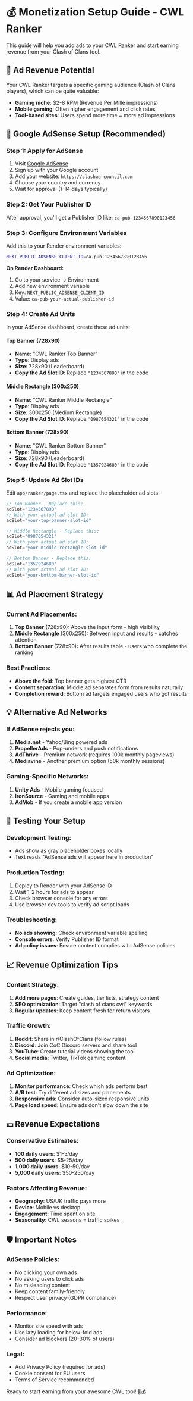 # 💰 Monetization Setup Guide - CWL Ranker

This guide will help you add ads to your CWL Ranker and start earning revenue from your Clash of Clans tool.

## 🎯 Ad Revenue Potential

Your CWL Ranker targets a specific gaming audience (Clash of Clans players), which can be quite valuable:
- **Gaming niche**: $2-8 RPM (Revenue Per Mille impressions)
- **Mobile gaming**: Often higher engagement and click rates
- **Tool-based sites**: Users spend more time = more ad impressions

## 🚀 Google AdSense Setup (Recommended)

### Step 1: Apply for AdSense
1. Visit [Google AdSense](https://www.google.com/adsense/)
2. Sign up with your Google account
3. Add your website: `https://clashwarcouncil.com`
4. Choose your country and currency
5. Wait for approval (1-14 days typically)

### Step 2: Get Your Publisher ID
After approval, you'll get a Publisher ID like: `ca-pub-1234567890123456`

### Step 3: Configure Environment Variables
Add this to your Render environment variables:

```bash
NEXT_PUBLIC_ADSENSE_CLIENT_ID=ca-pub-1234567890123456
```

**On Render Dashboard:**
1. Go to your service → Environment
2. Add new environment variable
3. Key: `NEXT_PUBLIC_ADSENSE_CLIENT_ID`
4. Value: `ca-pub-your-actual-publisher-id`

### Step 4: Create Ad Units
In your AdSense dashboard, create these ad units:

#### Top Banner (728x90)
- **Name**: "CWL Ranker Top Banner"
- **Type**: Display ads
- **Size**: 728x90 (Leaderboard)
- **Copy the Ad Slot ID**: Replace `"1234567890"` in the code

#### Middle Rectangle (300x250)
- **Name**: "CWL Ranker Middle Rectangle"  
- **Type**: Display ads
- **Size**: 300x250 (Medium Rectangle)
- **Copy the Ad Slot ID**: Replace `"0987654321"` in the code

#### Bottom Banner (728x90)
- **Name**: "CWL Ranker Bottom Banner"
- **Type**: Display ads
- **Size**: 728x90 (Leaderboard)
- **Copy the Ad Slot ID**: Replace `"1357924680"` in the code

### Step 5: Update Ad Slot IDs
Edit `app/ranker/page.tsx` and replace the placeholder ad slots:

```typescript
// Top Banner - Replace this:
adSlot="1234567890" 
// With your actual ad slot ID:
adSlot="your-top-banner-slot-id"

// Middle Rectangle - Replace this:
adSlot="0987654321"
// With your actual ad slot ID:
adSlot="your-middle-rectangle-slot-id"

// Bottom Banner - Replace this:
adSlot="1357924680"
// With your actual ad slot ID:  
adSlot="your-bottom-banner-slot-id"
```

## 📊 Ad Placement Strategy

### Current Ad Placements:
1. **Top Banner** (728x90): Above the input form - high visibility
2. **Middle Rectangle** (300x250): Between input and results - catches attention
3. **Bottom Banner** (728x90): After results table - users who complete the ranking

### Best Practices:
- **Above the fold**: Top banner gets highest CTR
- **Content separation**: Middle ad separates form from results naturally
- **Completion reward**: Bottom ad targets engaged users who got results

## 💡 Alternative Ad Networks

### If AdSense rejects you:
1. **Media.net** - Yahoo/Bing powered ads
2. **PropellerAds** - Pop-unders and push notifications
3. **AdThrive** - Premium network (requires 100k monthly pageviews)
4. **Mediavine** - Another premium option (50k monthly sessions)

### Gaming-Specific Networks:
1. **Unity Ads** - Mobile gaming focused
2. **IronSource** - Gaming and mobile apps
3. **AdMob** - If you create a mobile app version

## 🔧 Testing Your Setup

### Development Testing:
- Ads show as gray placeholder boxes locally
- Text reads "AdSense ads will appear here in production"

### Production Testing:
1. Deploy to Render with your AdSense ID
2. Wait 1-2 hours for ads to appear
3. Check browser console for any errors
4. Use browser dev tools to verify ad script loads

### Troubleshooting:
- **No ads showing**: Check environment variable spelling
- **Console errors**: Verify Publisher ID format
- **Ad policy issues**: Ensure content complies with AdSense policies

## 📈 Revenue Optimization Tips

### Content Strategy:
1. **Add more pages**: Create guides, tier lists, strategy content
2. **SEO optimization**: Target "clash of clans cwl" keywords
3. **Regular updates**: Keep content fresh for return visitors

### Traffic Growth:
1. **Reddit**: Share in r/ClashOfClans (follow rules)
2. **Discord**: Join CoC Discord servers and share tool
3. **YouTube**: Create tutorial videos showing the tool
4. **Social media**: Twitter, TikTok gaming content

### Ad Optimization:
1. **Monitor performance**: Check which ads perform best
2. **A/B test**: Try different ad sizes and placements
3. **Responsive ads**: Consider auto-sized responsive units
4. **Page load speed**: Ensure ads don't slow down the site

## 💵 Revenue Expectations

### Conservative Estimates:
- **100 daily users**: $1-5/day
- **500 daily users**: $5-25/day  
- **1,000 daily users**: $10-50/day
- **5,000 daily users**: $50-250/day

### Factors Affecting Revenue:
- **Geography**: US/UK traffic pays more
- **Device**: Mobile vs desktop
- **Engagement**: Time spent on site
- **Seasonality**: CWL seasons = traffic spikes

## 🛡️ Important Notes

### AdSense Policies:
- No clicking your own ads
- No asking users to click ads
- No misleading content
- Keep content family-friendly
- Respect user privacy (GDPR compliance)

### Performance:
- Monitor site speed with ads
- Use lazy loading for below-fold ads
- Consider ad blockers (20-30% of users)

### Legal:
- Add Privacy Policy (required for ads)
- Cookie consent for EU users
- Terms of Service recommended

Ready to start earning from your awesome CWL tool! 🚀💰 